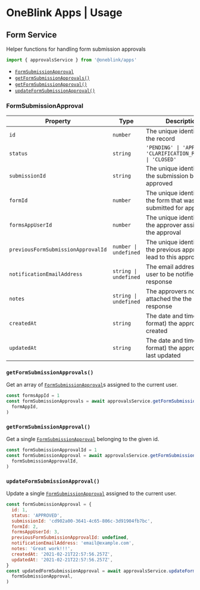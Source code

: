 # OneBlink Apps | Usage

## Form Service

Helper functions for handling form submission approvals

```js
import { approvalsService } from '@oneblink/apps'
```

- [`FormSubmissionApproval`](#formsubmissionapproval)
- [`getFormSubmissionApprovals()`](#getformsubmissionapprovals)
- [`getFormSubmissionApproval()`](#getformsubmissionapproval)
- [`updateFormSubmissionApproval()`](#updateformsubmissionapproval)

### FormSubmissionApproval

| Property                           | Type                  | Description                                                                |
| ---------------------------------- | --------------------- | -------------------------------------------------------------------------- |
| `id`                               | `number`              | The unique identifier for the record                                       |
| `status`                           | `string`              | `'PENDING' \| 'APPROVED' \| 'CLARIFICATION_REQUIRED' \| 'CLOSED'`          |
| `submissionId`                     | `string`              | The unique identifier for the submission being approved                    |
| `formId`                           | `number`              | The unique identifier for the form that was submitted for approval         |
| `formsAppUserId`                   | `number`              | The unique identifier for the approver assigned the approval               |
| `previousFormSubmissionApprovalId` | `number \| undefined` | The unique identifier for the previous approval that lead to this approval |
| `notificationEmailAddress`         | `string \| undefined` | The email address of the user to be notified of the response               |
| `notes`                            | `string \| undefined` | The approvers notes attached the the response                              |
| `createdAt`                        | `string`              | The date and time (in ISO format) the approval was created                 |
| `updatedAt`                        | `string`              | The date and time (in ISO format) the approval was last updated            |

### `getFormSubmissionApprovals()`

Get an array of [`FormSubmissionApproval`](#formsubmissionapproval)s assigned to the current user.

```js
const formsAppId = 1
const formSubmissionApprovals = await approvalsService.getFormSubmissionApprovals(
  formAppId,
)
```

### `getFormSubmissionApproval()`

Get a single [`FormSubmissionApproval`](#formsubmissionapproval) belonging to the given id.

```js
const formSubmissionApprovalId = 1
const formSubmissionApproval = await approvalsService.getFormSubmissionApproval(
  formSubmissionApprovalId,
)
```

### `updateFormSubmissionApproval()`

Update a single [`FormSubmissionApproval`](#formsubmissionapproval) assigned to the current user.

```js
const formSubmissionApproval = {
  id: 1,
  status: 'APPROVED',
  submissionId: 'cd902a00-3641-4c65-806c-3d91904fb7bc',
  formId: 2,
  formsAppUserId: 3,
  previousFormSubmissionApprovalId: undefined,
  notificationEmailAddress: 'email@example.com',
  notes: 'Great work!!!',
  createdAt: '2021-02-21T22:57:56.257Z',
  updatedAt: '2021-02-21T22:57:56.257Z',
}
const updatedFormSubmissionApproval = await approvalsService.updateFormSubmissionApproval(
  formSubmissionApproval,
)
```
